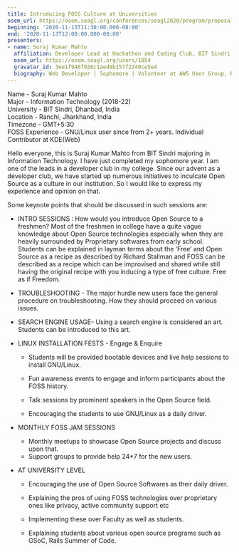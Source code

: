 ```yaml
---
title: Introducing FOSS Culture at Universities
osem_url: https://osem.seagl.org/conferences/seagl2020/program/proposals/756
beginning: '2020-11-13T11:30:00.000-08:00'
end: '2020-11-13T12:00:00.000-08:00'
presenters:
- name: Suraj Kumar Mahto
  affiliation: Developer Lead at Hackathon and Coding Club, BIT Sindri (hnccbits.com)
  osem_url: https://osem.seagl.org/users/1054
  gravatar_id: 3ee1f946f926c1aed9b157f2240ce5e4
  biography: Web Developer | Sophomore | Volunteer at AWS User Group, Ranchi
---
```


Name - Suraj Kumar Mahto  
Major - Information Technology (2018-22)  
University - BIT Sindri, Dhanbad, India  
Location - Ranchi, Jharkhand, India  
Timezone - GMT+5:30  
FOSS Experience - GNU/Linux user since from 2+ years. Individual Contributor at KDE(Web)

Hello everyone, this is Suraj Kumar Mahto from BIT Sindri majoring in Information Technology. I have just completed my sophomore year. I am one of the leads in a developer club in my college. Since our advent as a developer club, we have started up numerous initiatives to inculcate Open Source as a culture in our institution. So I would like to express my experience and opinion on that.

Some keynote points that should be discussed in such sessions are:

- INTRO SESSIONS : How would you introduce Open Source to a freshmen?
Most of the freshmen in college have a quite vague knowledge about Open Source technologies especially when they are heavily surrounded by Proprietary softwares from early school. Students can be explained in layman terms about the ‘Free’ and Open Source as a recipe as described by Richard Stallman and FOSS can be described as a recipe which can be improvised and shared while still having the original recipe with you inducing a type of free culture. Free as if Freedom.

- TROUBLESHOOTING - The major hurdle new users face the general procedure on troubleshooting. How they should proceed on various issues.

- SEARCH ENGINE USAGE- Using a search engine is considered an art. Students can be introduced to this art.

- LINUX INSTALLATION FESTS - Engage & Enquire

    - Students will be provided bootable devices and live help sessions to install GNU/Linux.

    - Fun awareness events to engage and inform participants about the FOSS history.

    - Talk sessions by prominent speakers in the Open Source field.

    - Encouraging the students to use GNU/Linux as a daily driver.

- MONTHLY FOSS JAM SESSIONS

    - Monthly meetups to showcase Open Source projects and discuss upon that.
    - Support groups to provide help 24\*7 for the new users.

- AT UNIVERSITY LEVEL

    - Encouraging the use of Open Source Softwares as their daily driver.

    - Explaining the pros of using FOSS technologies over proprietary ones like privacy, active community support etc

    - Implementing these over Faculty as well as students.

    - Explaining students about various open source programs such as GSoC, Rails Summer of Code.
